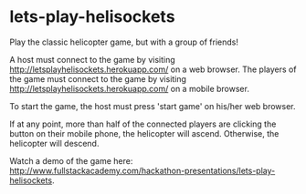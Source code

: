 # lets-play-helisockets

Play the classic helicopter game, but with a group of friends!

A host must connect to the game by visiting http://letsplayhelisockets.herokuapp.com/ on a web browser. The players of the game must connect to the game by visiting http://letsplayhelisockets.herokuapp.com/ on a mobile browser.

To start the game, the host must press 'start game' on his/her web browser.

If at any point, more than half of the connected players are clicking the button on their mobile phone, the helicopter will ascend. Otherwise, the helicopter will descend.

Watch a demo of the game here: http://www.fullstackacademy.com/hackathon-presentations/lets-play-helisockets.
